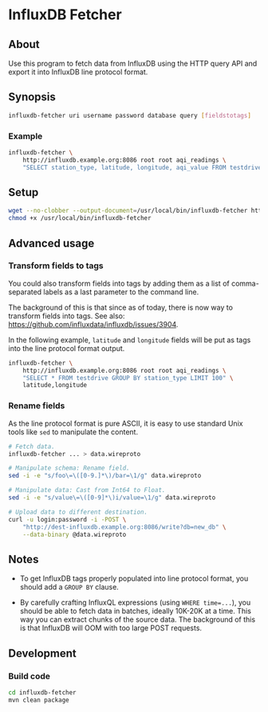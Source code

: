 # InfluxDB Fetcher


## About
Use this program to fetch data from InfluxDB using the HTTP query API and
export it into InfluxDB line protocol format.


## Synopsis
```sh
influxdb-fetcher uri username password database query [fieldstotags]
```


### Example
```sh
influxdb-fetcher \
    http://influxdb.example.org:8086 root root aqi_readings \
    "SELECT station_type, latitude, longitude, aqi_value FROM testdrive GROUP BY station_type LIMIT 100"
```


## Setup
```sh
wget --no-clobber --output-document=/usr/local/bin/influxdb-fetcher https://raw.githubusercontent.com/hgomez/influxdb/master/bin/influxdb-fetcher
chmod +x /usr/local/bin/influxdb-fetcher
```


## Advanced usage


### Transform fields to tags
You could also transform fields into tags by adding them as a list of comma-
separated labels as a last parameter to the command line.

The background of this is that since as of today, there is now way to transform
fields into tags. See also: https://github.com/influxdata/influxdb/issues/3904.

In the following example, `latitude` and `longitude` fields will be put as tags
into the line protocol format output.
```sh
influxdb-fetcher \
    http://influxdb.example.org:8086 root root aqi_readings \
    "SELECT * FROM testdrive GROUP BY station_type LIMIT 100" \
    latitude,longitude
```


### Rename fields

As the line protocol format is pure ASCII, it is easy to use standard Unix tools
like `sed` to manipulate the content.


```sh
# Fetch data.
influxdb-fetcher ... > data.wireproto

# Manipulate schema: Rename field.
sed -i -e "s/foo\=\([0-9.]*\)/bar=\1/g" data.wireproto

# Manipulate data: Cast from Int64 to Float.
sed -i -e "s/value\=\([0-9]*\)i/value=\1/g" data.wireproto

# Upload data to different destination.
curl -u login:password -i -POST \
    "http://dest-influxdb.example.org:8086/write?db=new_db" \
    --data-binary @data.wireproto
```


## Notes

* To get InfluxDB tags properly populated into line protocol format, you
  should add a `GROUP BY` clause.

* By carefully crafting InfluxQL expressions (using `WHERE time=...`), you
  should be able to fetch data in batches, ideally 10K-20K at a time.
  This way you can extract chunks of the source data. The background of this
  is that InfluxDB will OOM with too large POST requests.


## Development

### Build code
```sh
cd influxdb-fetcher
mvn clean package
```
